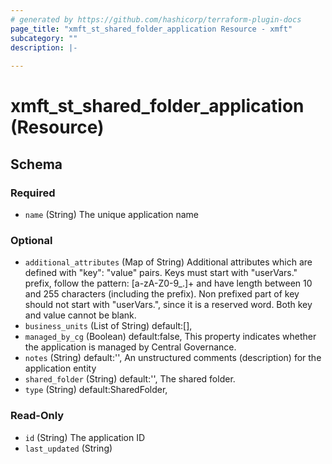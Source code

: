```yaml
---
# generated by https://github.com/hashicorp/terraform-plugin-docs
page_title: "xmft_st_shared_folder_application Resource - xmft"
subcategory: ""
description: |-
  
---
```


# xmft_st_shared_folder_application (Resource)





<!-- schema generated by tfplugindocs -->
## Schema

### Required

- `name` (String) The unique application name

### Optional

- `additional_attributes` (Map of String) Additional attributes which are defined with "key": "value" pairs. Keys must start with "userVars." prefix, follow the pattern: [a-zA-Z0-9_.]+
and have length between 10 and 255 characters (including the prefix). Non prefixed part of key should not start with "userVars.", since it is
a reserved word. Both key and value cannot be blank.
- `business_units` (List of String) default:[], <nil>
- `managed_by_cg` (Boolean) default:false, This property indicates whether the application is managed by Central Governance.
- `notes` (String) default:'', An unstructured comments (description) for the application entity
- `shared_folder` (String) default:'', The shared folder.
- `type` (String) default:SharedFolder, <nil>

### Read-Only

- `id` (String) The application ID
- `last_updated` (String)
